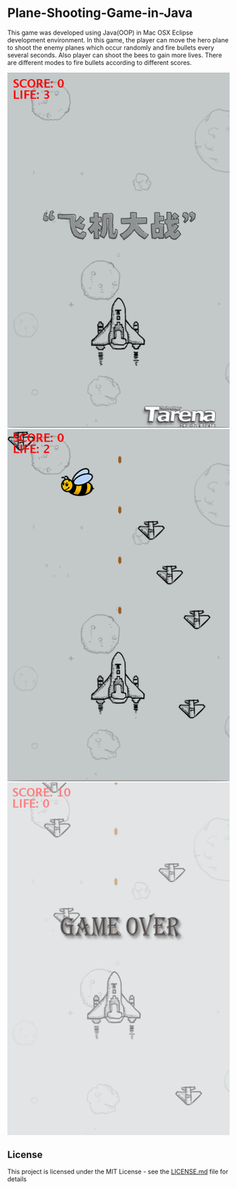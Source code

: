# Plane-Shooting-Game-in-Java
This game was developed using Java(OOP) in Mac OSX Eclipse development environment. In this game, the player can move the hero plane to shoot the enemy planes which occur randomly and fire bullets every several seconds. Also player can shoot the bees to gain more lives. There are different modes to fire bullets according to different scores.

![start](https://github.com/weekendchow/Plane-Shooting-Game-in-Java/blob/master/images/start.png)
![play](https://github.com/weekendchow/Plane-Shooting-Game-in-Java/blob/master/images/play.png)
![over](https://github.com/weekendchow/Plane-Shooting-Game-in-Java/blob/master/images/over.png)

## License

This project is licensed under the MIT License - see the [LICENSE.md](LICENSE.md) file for details
